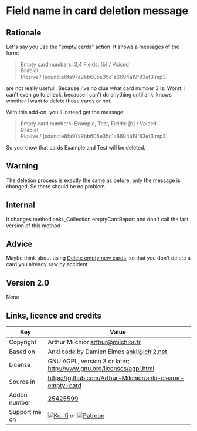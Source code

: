 # Field name in card deletion message
## Rationale
Let's say you use the "empty cards" action. It shows a messages of the
form:

> Empty card numbers: 3,4
> Fields:   [b] / Voiced<br>Bilabial<br>Plosive / [sound:e6fa97a9bb605e35c1a6694a19f83ef3.mp3]

are not really usefull. Because I've no clue what card number 3
is. Worst, I can't even go to check, because I can't do anything until
anki knows whether I want to delete those cards or not.

With this add-on, you'll instead get the message:
> Empty card numbers: Example, Test,
> Fields:   [b] / Voiced<br>Bilabial<br>Plosive / [sound:e6fa97a9bb605e35c1a6694a19f83ef3.mp3]

So you know that cards Example and Test will be deleted.
## Warning
The deletion process is exactly the same as before, only the message
is changed. So there should be no problem.

## Internal
It changes method anki._Collection.emptyCardReport and don't call
the last version of this method
## Advice
Maybe think about using [Delete empty new
cards](https://ankiweb.net/shared/info/1402327111), so that you
don't delete a card you already saw by accident

## Version 2.0
None
## Links, licence and credits

Key         |Value
------------|-------------------------------------------------------------------
Copyright   | Arthur Milchior <arthur@milchior.fr>
Based on    | Anki code by Damien Elmes <anki@ichi2.net>
License     | GNU AGPL, version 3 or later; http://www.gnu.org/licenses/agpl.html
Source in   | https://github.com/Arthur-Milchior/anki-clearer-empty-card
Addon number| [25425599](https://ankiweb.net/shared/info/25425599)
Support me on| [![Ko-fi](https://ko-fi.com/img/Kofi_Logo_Blue.svg)](https://Ko-fi.com/arthurmilchior) or [![Patreon](http://www.milchior.fr/patreon.png)](https://www.patreon.com/bePatron?u=146206)
